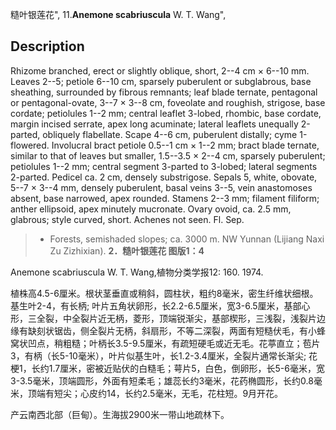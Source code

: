 糙叶银莲花",
11.**Anemone scabriuscula** W. T. Wang",

## Description
Rhizome branched, erect or slightly oblique, short, 2--4 cm × 6--10 mm. Leaves 2--5; petiole 6--10 cm, sparsely puberulent or subglabrous, base sheathing, surrounded by fibrous remnants; leaf blade ternate, pentagonal or pentagonal-ovate, 3--7 × 3--8 cm, foveolate and roughish, strigose, base cordate; petiolules 1--2 mm; central leaflet 3-lobed, rhombic, base cordate, margin incised serrate, apex long acuminate; lateral leaflets unequally 2-parted, obliquely flabellate. Scape 4--6 cm, puberulent distally; cyme 1-flowered. Involucral bract petiole 0.5--1 cm × 1--2 mm; bract blade ternate, similar to that of leaves but smaller, 1.5--3.5 × 2--4 cm, sparsely puberulent; petiolules 1--2 mm; central segment 3-parted to 3-lobed; lateral segments 2-parted. Pedicel ca. 2 cm, densely substrigose. Sepals 5, white, obovate, 5--7 × 3--4 mm, densely puberulent, basal veins 3--5, vein anastomoses absent, base narrowed, apex rounded. Stamens 2--3 mm; filament filiform; anther ellipsoid, apex minutely mucronate. Ovary ovoid, ca. 2.5 mm, glabrous; style curved, short. Achenes not seen. Fl. Sep.

> * Forests, semishaded slopes; ca. 3000 m. NW Yunnan (Lijiang Naxi Zu Zizhixian).
**2．糙叶银莲花 图版1：4**

Anemone scabriuscula W. T. Wang,植物分类学报12: 160. 1974.

植株高4.5-6厘米。根状茎垂直或稍斜，圆柱状，粗约8毫米，密生纤维状细根。基生叶2-4，有长柄; 叶片五角状卵形，长2.2-6.5厘米，宽3-6.5厘米，基部心形，三全裂，中全裂片近无柄，菱形，顶端锐渐尖，基部楔形，三浅裂，浅裂片边缘有缺刻状锯齿，侧全裂片无柄，斜扇形，不等二深裂，两面有短糙伏毛，有小蜂窝状凹点，稍粗糙；叶柄长3.5-9.5厘米，有疏短硬毛或近无毛。花葶直立；苞片3，有柄（长5-10毫米），叶片似基生叶，长1.2-3.4厘米，全裂片通常长渐尖; 花梗1，长约1.7厘米，密被近贴伏的白糙毛；萼片5，白色，倒卵形，长5-6毫米，宽3-3.5毫米，顶端圆形，外面有短柔毛；雄蕊长约3毫米，花药椭圆形，长约0.8毫米，顶端有短尖；心皮约14，长约2.5毫米，无毛，花柱短。9月开花。

产云南西北部（巨甸）。生海拔2900米一带山地疏林下。
